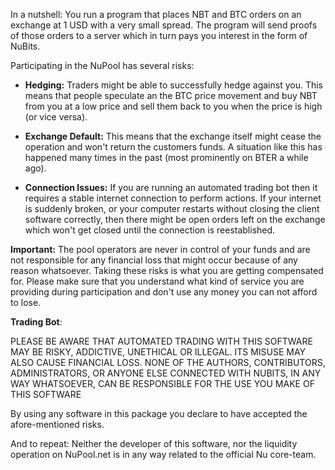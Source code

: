 In a nutshell: You run a program that places NBT and BTC orders on an exchange at 1 USD with a very small spread. The program will send proofs of those orders to a server which in turn pays you interest in the form of NuBits.


Participating in the NuPool has several risks:

- **Hedging:** Traders might be able to successfully hedge against you. This means that people speculate an the BTC price movement and buy NBT from you at a low price and sell them back to you when the price is high (or vice versa).

- **Exchange Default:** This means that the exchange itself might cease the operation and won't return the customers funds. A situation like this has happened many times in the past (most prominently on BTER a while ago). 

- **Connection Issues:** If you are running an automated trading bot then it requires a stable internet connection to perform actions. If your internet is suddenly broken, or your computer restarts without closing the client software correctly, then there might be open orders left on the exchange which won't get closed until the connection is reestablished.

**Important:** The pool operators are never in control of your funds and are not responsible for any financial loss that might occur because of any reason whatsoever. Taking these risks is what you are getting compensated for. Please make sure that you understand what kind of service you are providing during participation and don't use any money you can not afford to lose.

**Trading Bot**:

PLEASE BE AWARE THAT AUTOMATED TRADING WITH THIS SOFTWARE MAY BE RISKY, ADDICTIVE, UNETHICAL OR ILLEGAL. ITS MISUSE MAY ALSO CAUSE FINANCIAL LOSS. NONE OF THE AUTHORS, CONTRIBUTORS, ADMINISTRATORS, OR ANYONE ELSE CONNECTED WITH NUBITS, IN ANY WAY WHATSOEVER, CAN BE RESPONSIBLE FOR THE USE YOU MAKE OF THIS SOFTWARE

By using any software in this package you declare to have accepted the afore-mentioned risks.

And to repeat: Neither the developer of this software, nor the liquidity operation on NuPool.net is in any way related to the official Nu core-team.
